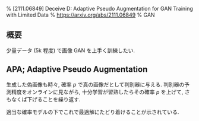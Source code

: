 % [2111.06849] Deceive D: Adaptive Pseudo Augmentation for GAN Training with Limited Data
% https://arxiv.org/abs/2111.06849
% GAN

## 概要

少量データ (5k 程度) で画像 GAN を上手く訓練したい.

## APA; Adaptive Pseudo Augmentation

生成した偽画像も時々, 確率 $p$ で真の画像だとして判別器に与える.
判別器の予測精度をオンラインに見ながら, 十分学習が習熟したらその確率 $p$ を上げて, さもなくば下げることを繰り返す.

適当な確率モデルの下でこれで最適解にたどり着けることが示されている.
